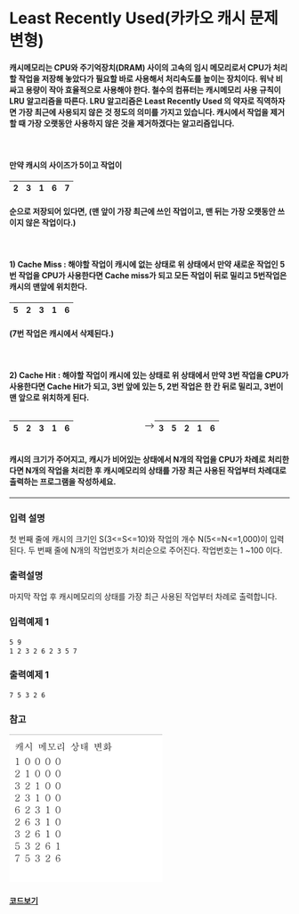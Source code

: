 # Least Recently Used(카카오 캐시 문제 변형)

#### 캐시메모리는 CPU와 주기억장치(DRAM) 사이의 고속의 임시 메모리로서 CPU가 처리할 작업을 저장해 놓았다가 필요할 바로 사용해서 처리속도를 높이는 장치이다. 워낙 비싸고 용량이 작아 효율적으로 사용해야 한다. 철수의 컴퓨터는 캐시메모리 사용 규칙이 LRU 알고리즘을 따른다. LRU 알고리즘은 Least Recently Used 의 약자로 직역하자면 가장 최근에 사용되지 않은 것 정도의 의미를 가지고 있습니다. 캐시에서 작업을 제거할 때 가장 오랫동안 사용하지 않은 것을 제거하겠다는 알고리즘입니다.

<br/>

#### 만약 캐시의 사이즈가 5이고 작업이

|  2  |  3  |  1  |  6  |  7  |
| :-: | :-: | :-: | :-: | :-: |

#### 순으로 저장되어 있다면, (맨 앞이 가장 최근에 쓰인 작업이고, 맨 뒤는 가장 오랫동안 쓰이지 않은 작업이다.)

<br/>

#### 1) Cache Miss : 해야할 작업이 캐시에 없는 상태로 위 상태에서 만약 새로운 작업인 5번 작업을 CPU가 사용한다면 Cache miss가 되고 모든 작업이 뒤로 밀리고 5번작업은 캐시의 맨앞에 위치한다.

|  5  |  2  |  3  |  1  |  6  |
| :-: | :-: | :-: | :-: | :-: |

#### (7번 작업은 캐시에서 삭제된다.)

<br/>

#### 2) Cache Hit : 해야할 작업이 캐시에 있는 상태로 위 상태에서 만약 3번 작업을 CPU가 사용한다면 Cache Hit가 되고, 3번 앞에 있는 5, 2번 작업은 한 칸 뒤로 밀리고, 3번이 맨 앞으로 위치하게 된다.

<div style="display:flex">

|  5  |  2  |  3  |  1  |  6  |
| :-: | :-: | :-: | :-: | :-: |

-->

|  3  |  5  |  2  |  1  |  6  |
| :-: | :-: | :-: | :-: | :-: |

</div>

#### 캐시의 크기가 주어지고, 캐시가 비어있는 상태에서 N개의 작업을 CPU가 차례로 처리한다면 N개의 작업을 처리한 후 캐시메모리의 상태를 가장 최근 사용된 작업부터 차례대로 출력하는 프로그램을 작성하세요.

---

### 입력 설명

첫 번째 줄에 캐시의 크기인 S(3<=S<=10)와 작업의 개수 N(5<=N<=1,000)이 입력된다.
두 번째 줄에 N개의 작업번호가 처리순으로 주어진다. 작업번호는 1 ~100 이다.

### 출력설명

마지막 작업 후 캐시메모리의 상태를 가장 최근 사용된 작업부터 차례로 출력합니다.

### 입력예제 1

```
5 9
1 2 3 2 6 2 3 5 7
```

### 출력예제 1

```
7 5 3 2 6
```

### 참고

![이미지](./png1.png)

#### [코드보기](./solution.js)
